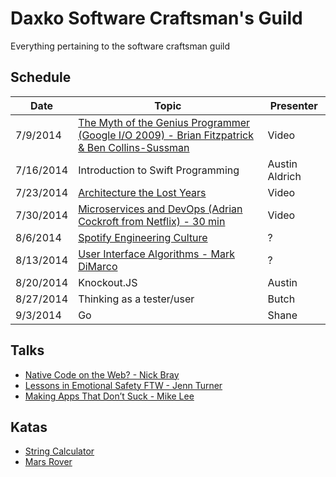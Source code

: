 Daxko Software Craftsman's Guild
=====

Everything pertaining to the software craftsman guild

## Schedule

| Date       | Topic                     | Presenter |
| ---------- | ------------------------- | --------- |
| 7/9/2014   | [The Myth of the Genius Programmer (Google I/O 2009) - Brian Fitzpatrick & Ben Collins-Sussman](https://www.youtube.com/watch?v=0SARbwvhupQ) | Video         |
| 7/16/2014  | Introduction to Swift Programming                         | Austin Aldrich         |
| 7/23/2014  | [Architecture the Lost Years](http://www.hakkalabs.co/articles/robert-uncle-bob-martin-architecture-lost-years) | Video         |
| 7/30/2014  | [Microservices and DevOps (Adrian Cockroft from Netflix) - 30 min](http://www.infoq.com/interviews/adrian-cockcroft-microservices-devops) | Video         |
| 8/6/2014   | [Spotify Engineering Culture](http://vimeo.com/85490944)                         | ?         |
| 8/13/2014  | [User Interface Algorithms - Mark DiMarco](http://www.youtube.com/watch?v=90NsjKvz9Ns)      | ?         |
| 8/20/2014  | Knockout.JS               | Austin    |
| 8/27/2014  | Thinking as a tester/user | Butch     |
| 9/3/2014   | Go                        | Shane     |

## Talks

* [Native Code on the Web? - Nick Bray](http://www.youtube.com/watch?v=-xNZYr40QOk)
* [Lessons in Emotional Safety FTW - Jenn Turner](http://www.youtube.com/watch?v=0_mgp_VWIe0)
* [Making Apps That Don’t Suck - Mike Lee](http://www.infoq.com/presentations/Making-Apps-That-Dont-Suck)

## Katas

* [String Calculator](http://osherove.com/tdd-kata-1/)
* [Mars Rover](http://dallashackclub.com/rover)
